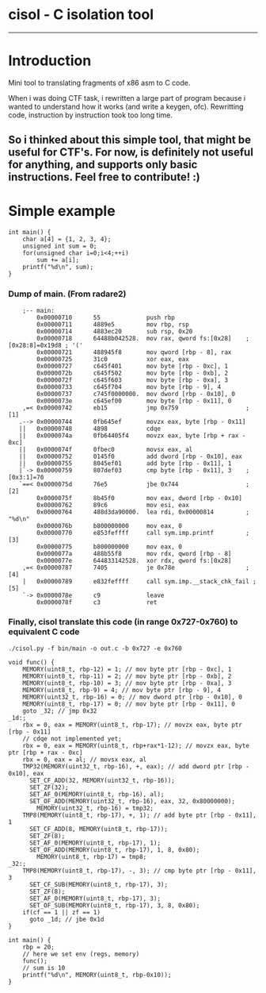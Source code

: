 # cisol - C isolation tool
---
# Introduction
Mini tool to translating fragments of x86 asm to C code.

When i was doing CTF task, i rewritten a large part of program because i wanted to understand how it works (and write a keygen, ofc).
Rewritting code, instruction by instruction took too long time.

So i thinked about this simple tool, that might be useful for CTF's.
For now, is definitely not useful for anything, and supports only basic instructions.
Feel free to contribute! :) 
---
# Simple example

```
int main() {
    char a[4] = {1, 2, 3, 4};
    unsigned int sum = 0;
    for(unsigned char i=0;i<4;++i)
        sum += a[i];
    printf("%d\n", sum);
}
```
### Dump of main. (From radare2)

```
    ;-- main:                                                    
        0x00000710      55             push rbp
        0x00000711      4889e5         mov rbp, rsp
        0x00000714      4883ec20       sub rsp, 0x20
        0x00000718      64488b042528.  mov rax, qword fs:[0x28]    ; [0x28:8]=0x19d8 ; '('
        0x00000721      488945f8       mov qword [rbp - 8], rax
        0x00000725      31c0           xor eax, eax
        0x00000727      c645f401       mov byte [rbp - 0xc], 1
        0x0000072b      c645f502       mov byte [rbp - 0xb], 2
        0x0000072f      c645f603       mov byte [rbp - 0xa], 3
        0x00000733      c645f704       mov byte [rbp - 9], 4
        0x00000737      c745f0000000.  mov dword [rbp - 0x10], 0
        0x0000073e      c645ef00       mov byte [rbp - 0x11], 0
    ,=< 0x00000742      eb15           jmp 0x759                   ;[1]
   .--> 0x00000744      0fb645ef       movzx eax, byte [rbp - 0x11]
   ||   0x00000748      4898           cdqe
   ||   0x0000074a      0fb64405f4     movzx eax, byte [rbp + rax - 0xc]
   ||   0x0000074f      0fbec0         movsx eax, al
   ||   0x00000752      0145f0         add dword [rbp - 0x10], eax
   ||   0x00000755      8045ef01       add byte [rbp - 0x11], 1
   |`-> 0x00000759      807def03       cmp byte [rbp - 0x11], 3    ; [0x3:1]=70
   `==< 0x0000075d      76e5           jbe 0x744                   ;[2]
        0x0000075f      8b45f0         mov eax, dword [rbp - 0x10]
        0x00000762      89c6           mov esi, eax
        0x00000764      488d3da90000.  lea rdi, 0x00000814         ; "%d\n"
        0x0000076b      b800000000     mov eax, 0
        0x00000770      e853feffff     call sym.imp.printf         ;[3]
        0x00000775      b800000000     mov eax, 0
        0x0000077a      488b55f8       mov rdx, qword [rbp - 8]
        0x0000077e      644833142528.  xor rdx, qword fs:[0x28]
    ,=< 0x00000787      7405           je 0x78e                    ;[4]
    |   0x00000789      e832feffff     call sym.imp.__stack_chk_fail ;[5]
    `-> 0x0000078e      c9             leave
        0x0000078f      c3             ret
```
### Finally, cisol translate this code (in range 0x727-0x760) to equivalent C code
```./cisol.py -f bin/main -o out.c -b 0x727 -e 0x760```
```
void func() {
    MEMORY(uint8_t, rbp-12) = 1; // mov byte ptr [rbp - 0xc], 1
    MEMORY(uint8_t, rbp-11) = 2; // mov byte ptr [rbp - 0xb], 2
    MEMORY(uint8_t, rbp-10) = 3; // mov byte ptr [rbp - 0xa], 3
    MEMORY(uint8_t, rbp-9) = 4; // mov byte ptr [rbp - 9], 4
    MEMORY(uint32_t, rbp-16) = 0; // mov dword ptr [rbp - 0x10], 0
    MEMORY(uint8_t, rbp-17) = 0; // mov byte ptr [rbp - 0x11], 0
    goto _32; // jmp 0x32
_1d:; 
    rbx = 0, eax = MEMORY(uint8_t, rbp-17); // movzx eax, byte ptr [rbp - 0x11]
    // cdqe not implemented yet; 
    rbx = 0, eax = MEMORY(uint8_t, rbp+rax*1-12); // movzx eax, byte ptr [rbp + rax - 0xc]
    rbx = 0, eax = al; // movsx eax, al
    TMP32(MEMORY(uint32_t, rbp-16), +, eax); // add dword ptr [rbp - 0x10], eax
      SET_CF_ADD(32, MEMORY(uint32_t, rbp-16));
      SET_ZF(32);
      SET_AF_0(MEMORY(uint8_t, rbp-16), al);
      SET_OF_ADD(MEMORY(uint32_t, rbp-16), eax, 32, 0x80000000);
        MEMORY(uint32_t, rbp-16) = tmp32;
    TMP8(MEMORY(uint8_t, rbp-17), +, 1); // add byte ptr [rbp - 0x11], 1
      SET_CF_ADD(8, MEMORY(uint8_t, rbp-17));
      SET_ZF(8);
      SET_AF_0(MEMORY(uint8_t, rbp-17), 1);
      SET_OF_ADD(MEMORY(uint8_t, rbp-17), 1, 8, 0x80);
        MEMORY(uint8_t, rbp-17) = tmp8;
_32:; 
    TMP8(MEMORY(uint8_t, rbp-17), -, 3); // cmp byte ptr [rbp - 0x11], 3
      SET_CF_SUB(MEMORY(uint8_t, rbp-17), 3);
      SET_ZF(8);
      SET_AF_0(MEMORY(uint8_t, rbp-17), 3);
      SET_OF_SUB(MEMORY(uint8_t, rbp-17), 3, 8, 0x80);
    if(cf == 1 || zf == 1)
      goto _1d; // jbe 0x1d
}

int main() {
    rbp = 20;
    // here we set env (regs, memory)
    func();
    // sum is 10
    printf("%d\n", MEMORY(uint8_t, rbp-0x10));
}

```


